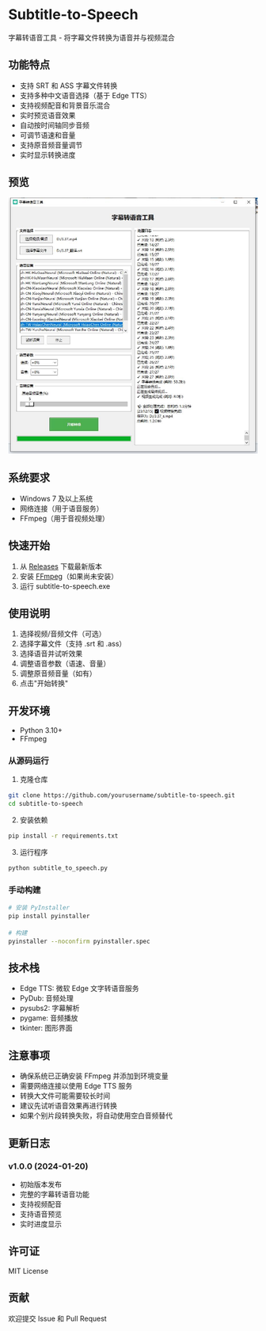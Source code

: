 # Subtitle-to-Speech
字幕转语音工具 - 将字幕文件转换为语音并与视频混合

## 功能特点
- 支持 SRT 和 ASS 字幕文件转换
- 支持多种中文语音选择（基于 Edge TTS）
- 支持视频配音和背景音乐混合
- 实时预览语音效果
- 自动按时间轴同步音频
- 可调节语速和音量
- 支持原音频音量调节
- 实时显示转换进度

## 预览
![程序界面预览](zs.jpg)

## 系统要求
- Windows 7 及以上系统
- 网络连接（用于语音服务）
- FFmpeg（用于音视频处理）

## 快速开始
1. 从 [Releases](https://github.com/yourusername/subtitle-to-speech/releases) 下载最新版本
2. 安装 [FFmpeg](https://www.gyan.dev/ffmpeg/builds/)（如果尚未安装）
3. 运行 subtitle-to-speech.exe

## 使用说明
1. 选择视频/音频文件（可选）
2. 选择字幕文件（支持 .srt 和 .ass）
3. 选择语音并试听效果
4. 调整语音参数（语速、音量）
5. 调整原音频音量（如有）
6. 点击"开始转换"

## 开发环境
- Python 3.10+
- FFmpeg

### 从源码运行
1. 克隆仓库
```bash
git clone https://github.com/yourusername/subtitle-to-speech.git
cd subtitle-to-speech
```

2. 安装依赖
```bash
pip install -r requirements.txt
```

3. 运行程序
```bash
python subtitle_to_speech.py
```

### 手动构建
```bash
# 安装 PyInstaller
pip install pyinstaller

# 构建
pyinstaller --noconfirm pyinstaller.spec
```

## 技术栈
- Edge TTS: 微软 Edge 文字转语音服务
- PyDub: 音频处理
- pysubs2: 字幕解析
- pygame: 音频播放
- tkinter: 图形界面

## 注意事项
- 确保系统已正确安装 FFmpeg 并添加到环境变量
- 需要网络连接以使用 Edge TTS 服务
- 转换大文件可能需要较长时间
- 建议先试听语音效果再进行转换
- 如果个别片段转换失败，将自动使用空白音频替代

## 更新日志
### v1.0.0 (2024-01-20)
- 初始版本发布
- 完整的字幕转语音功能
- 支持视频配音
- 支持语音预览
- 实时进度显示

## 许可证
MIT License

## 贡献
欢迎提交 Issue 和 Pull Request